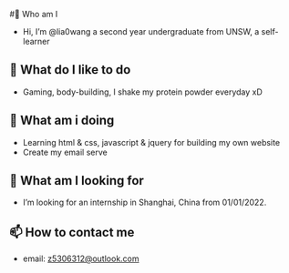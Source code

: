 #👋  Who am I
- Hi, I’m @lia0wang a second year undergraduate from UNSW, a self-learner
## 👀  What do I like to do
- Gaming, body-building, I shake my protein powder everyday xD
## 🌱  What am i doing
- Learning html & css, javascript & jquery for building my own website
- Create my email serve
## 💞️  What am I looking for
- I’m looking for an internship in Shanghai, China from 01/01/2022.
## 📫  How to contact me
- email: z5306312@outlook.com

<!---
lia0wang/lia0wang is a ✨ special ✨ repository because its `README.md` (this file) appears on your GitHub profile.
You can click the Preview link to take a look at your changes.
--->
